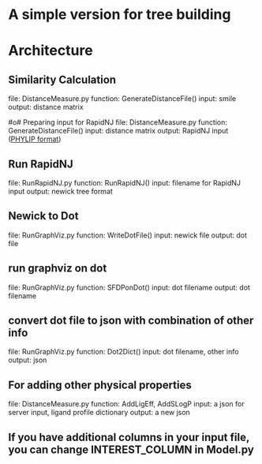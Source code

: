 # A simple version for tree building

# Architecture
## Similarity Calculation
file:     DistanceMeasure.py
function: GenerateDistanceFile()
input:    smile
output:   distance matrix

#o# Preparing input for RapidNJ
file:     DistanceMeasure.py
function: GenerateDistanceFile()
input:    distance matrix
output:   RapidNJ input ([PHYLIP format](http://www.mothur.org/wiki/Phylip-formatted_distance_matrix))

## Run RapidNJ
file:     RunRapidNJ.py
function: RunRapidNJ()
input:    filename for RapidNJ input
output:   newick tree format

## Newick to Dot
file:     RunGraphViz.py
function: WriteDotFile()
input:    newick file
output:   dot file

## run graphviz on dot
file:     RunGraphViz.py
function: SFDPonDot()
input:    dot filename
output:   dot filename

## convert dot file to json with combination of other info
file:     RunGraphViz.py
function: Dot2Dict()
input:    dot filename, other info
output:   json

## For adding other physical properties
file:     DistanceMeasure.py
function: AddLigEff, AddSLogP
input:    a json for server input, ligand profile dictionary
output:   a new json

## If you have additional columns in your input file, you can change INTEREST_COLUMN in Model.py
